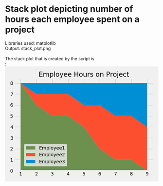 # Stack plot depicting number of hours each employee spent on a project

Libraries used: matplotlib<br />
Output: stack_plot.png<br />
<br />
The stack plot that is created by the script is <br />:
![Stack Plot Depicted](https://github.com/tebbythomas/Data_Visualization_Projects/blob/master/Stack_Plot/stack_plot.png)
